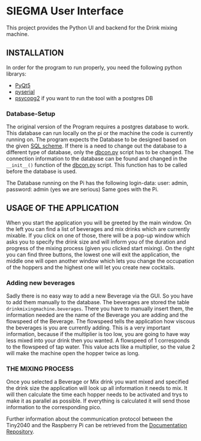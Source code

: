# SIEGMA User Interface

This project provides the Python UI and backend for the Drink mixing machine.

## INSTALLATION

In order for the program to run properly, you need the following python librarys:

- [PyQt5](https://pypi.org/project/PyQt5/)
- [pyserial](https://pypi.org/project/pyserial/)
- [psycopg2](https://pypi.org/project/psycopg2/) if you want to run the tool with a postgres DB

### Database-Setup

The original version of the Program requires a postgres database to work.
This database can run locally on the pi or the machine the code is currently running
on.
The program expects the Database to be designed based on the given [SQL scheme](./drinkmixingmachine.sql).
If there is a need to change out the database to a different type of database, only the [dbcon.py](./src/libs/dbcon.py)
script has to be changed.
The connection information to the database can be found and changed in the `__init__()` function of
the [dbcon.py](./src/libs/dbcon.py) script.
This function has to be called before the database is used.

The Database running on the Pi has the following login-data: user: admin, password: admin (yes we are serious)
Same goes with the Pi.

## USAGE OF THE APPLICATION

When you start the application you will be greeted by the main window. On the left you can find a list of beverages and
mix drinks which are currently mixable.
If you click on one of those, there will be a pop-up window which asks you to specify the drink size and will inform you
of the duration and progress of the mixing process (given you clicked start mixing).
On the right you can find three buttons, the lowest one will exit the application, the middle one will open another
window which lets you change the occupation of the hoppers and the highest one will let you create new cocktails.

### Adding new beverages

Sadly there is no easy way to add a new Beverage via the GUI.
So you have to add them manually to the database.
The beverages are stored the table `drinkmixingmachine.beverages`.
There you have to manually insert them, the information needed are the name of the Beverage you are adding and the
flowspeed of the Beverage.
The flowspeed tells the application how viscous the beverages is you are currently adding.
This is a very important information, because if the multiplier is too low, you are going to have way less mixed into
your drink then you wanted.
A flowspeed of 1 corresponds to the flowspeed of tap water.
This value acts like a multiplier, so the value 2 will make the machine open the hopper twice as long.

### THE MIXING PROCESS

Once you selected a Beverage or Mix drink you want mixed and specified the drink size the application will look up all
information it needs to mix.
It will then calculate the time each hopper needs to be activated and trys to make it as parallel as possible.
If everything is calculated it will send those information to the corresponding pico.

Further information about the communication protocol between the Tiny2040 and the Raspberry Pi can be retrieved from the
[Documentation Repository](https://github.com/ES-EDU-SIEGMA/Documentation).